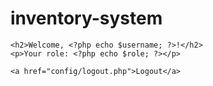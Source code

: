 # inventory-system 

<?php
session_start();

if (!isset($_SESSION["user_id"])) {
    header("Location: ../index.php");
    exit();
}

$username = $_SESSION["username"];
$role = $_SESSION["role"];
?>

<!DOCTYPE html>
<html lang="en">
<head>
    <meta charset="UTF-8">
    <meta name="viewport" content="width=device-width, initial-scale=1.0">
    <title>Dashboard</title>
</head>
<body>

    <h2>Welcome, <?php echo $username; ?>!</h2>
    <p>Your role: <?php echo $role; ?></p>

    <a href="config/logout.php">Logout</a>

</body>
</html>